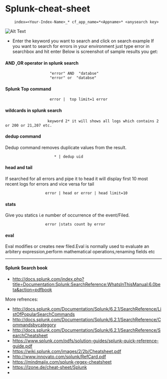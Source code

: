 # Splunk-cheat-sheet

        index=<Your-Index-Name>_* cf_app_name=*<Appname>* <anysearch key>


![Alt Text](https://www.learnsplunk.com/uploads/2/7/1/9/2719363/7109108_orig.png)

*  Enter the keyword you want to search and click on  search example If you want to search for errors in your environment just type error in searchbox and hit enter Below is screenshot of sample results you get:

 
#### AND ,OR operator in splunk search

                        "error" AND  "databse" 
                        "error" or  "databse" 

#### Splunk Top command

                        error |  top limit=1 error
                        
#### wildcards in splunk search

                       keyword 2* it will shows all logs which contains 2 or 200 or 21,207 etc.
                       
#### dedup command

Dedup command removes duplicate values from the result.

                          * | dedup uid


 
#### head and tail 

If searched for all errors and pipe it to head it will display first 10 most recent logs for errors and vice versa for tail



                      error | head or error | head limit=10


#### stats 

Give you statics i.e number of occurrence of the event/Filed.

                      error |stats count by error


#### eval 

Eval modifies or creates new filed.Eval is  normally used to evaluate an arbitery expression,perform mathematical operations,renaming fields etc

-----------------------------------------------------------------------
#### Splunk Search book 

- http://docs.splunk.com/index.php?title=Documentation:Splunk:SearchReference:WhatsInThisManual:6.0beta&action=pdfbook


More refrences:

- http://docs.splunk.com/Documentation/Splunk/6.2.1/SearchReference/ListOfPopularSearchCommands
- http://docs.splunk.com/Documentation/Splunk/6.2.1/SearchReference/Commandsbycategory
- http://docs.splunk.com/Documentation/Splunk/6.2.1/SearchReference/SearchCheatsheet
- https://www.splunk.com/pdfs/solution-guides/splunk-quick-reference-guide.pdf
- https://wiki.splunk.com/images/2/2b/Cheatsheet.pdf
- http://www.innovato.com/splunk/RefCard.pdf
- https://mindmajix.com/splunk-regex-cheatsheet
- https://lzone.de/cheat-sheet/Splunk
- 

